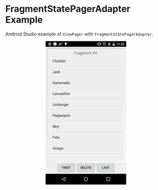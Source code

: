 # FragmentStatePagerAdapter Example

Android Studio example of `ViewPager` with `FragmentStatePagerAdapter`. 

<center>
<img src="screenshoot.png" width="50%">
</center>